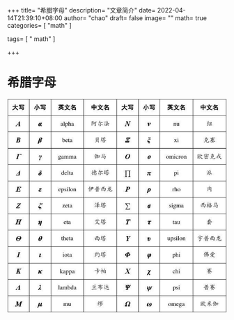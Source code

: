 +++
title= "希腊字母"
description= "文章简介"
date= 2022-04-14T21:39:10+08:00
author= "chao"
draft= false
image= "" 
math= true
categories= [
    "math"
]

tags=  [
    " math"
]

+++

#  希腊字母



![](index.assets/希腊字母.jpg)

